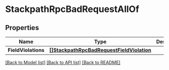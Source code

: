 # StackpathRpcBadRequestAllOf

## Properties

Name | Type | Description | Notes
------------ | ------------- | ------------- | -------------
**FieldViolations** | [**[]StackpathRpcBadRequestFieldViolation**](stackpath.rpc.BadRequest.FieldViolation.md) |  | [optional] 

[[Back to Model list]](../README.md#documentation-for-models) [[Back to API list]](../README.md#documentation-for-api-endpoints) [[Back to README]](../README.md)


